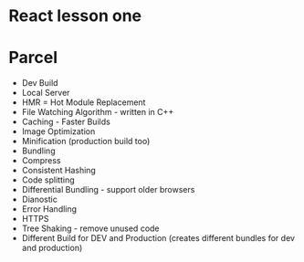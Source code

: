 # React lesson one

# Parcel

- Dev Build
- Local Server
- HMR = Hot Module Replacement
- File Watching Algorithm - written in C++
- Caching - Faster Builds
- Image Optimization
- Minification (production build too)
- Bundling
- Compress
- Consistent Hashing
- Code splitting
- Differential Bundling - support older browsers
- Dianostic
- Error Handling
- HTTPS
- Tree Shaking - remove unused code
- Different Build for DEV and Production (creates different bundles for dev and production)

